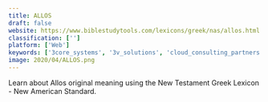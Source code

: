 ```yaml
---
title: ALLOS
draft: false 
website: https://www.biblestudytools.com/lexicons/greek/nas/allos.html
classification: ['']
platform: ['Web']
keywords: ['3core_systems', '3v_solutions', 'cloud_consulting_partners', 'exaserv_inc.', 'presence_of_it']
image: 2020/04/ALLOS.png
---
```

Learn about Allos original meaning using the New Testament Greek Lexicon - New American Standard.